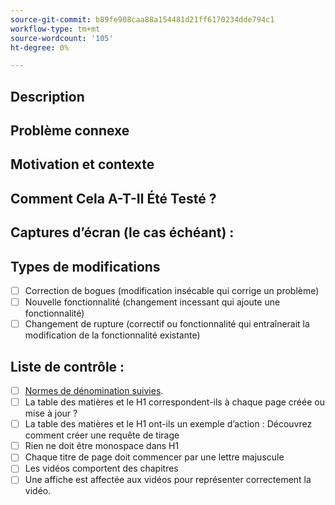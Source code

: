 ```yaml
---
source-git-commit: b89fe908caa88a154481d21ff6170234dde794c1
workflow-type: tm+mt
source-wordcount: '105'
ht-degree: 0%

---
```

<!--- Provide a general summary of your changes in the Title above -->

## Description

<!--- Describe your changes in detail -->

## Problème connexe

<!--- This project only accepts pull requests related to open issues -->
<!--- If suggesting a new feature or change, please discuss it in an issue first -->
<!--- If fixing a bug, there should be an issue describing it with steps to reproduce -->
<!--- Please link to the issue here: -->

## Motivation et contexte

<!--- Why is this change required? What problem does it solve? -->

## Comment Cela A-T-Il Été Testé ?

<!--- Please describe in detail how you tested your changes. -->
<!--- Include details of your testing environment, and the tests you ran to -->
<!--- see how your change affects other areas of the code, etc. -->

## Captures d’écran (le cas échéant) :

## Types de modifications

<!--- What types of changes does your code introduce? Put an `x` in all the boxes that apply: -->

- [ ] Correction de bogues (modification insécable qui corrige un problème)
- [ ] Nouvelle fonctionnalité (changement incessant qui ajoute une fonctionnalité)
- [ ] Changement de rupture (correctif ou fonctionnalité qui entraînerait la modification de la fonctionnalité existante)

## Liste de contrôle :


<!--- Go over all the following points, and put an `x` in all the boxes that apply. -->
<!--- If you're unsure about any of these, don't hesitate to ask. We're here to help! -->

- [ ] [Normes de dénomination suivies]([https://opensource.adobe.com/cla.html](https://wiki.corp.adobe.com/display/DMSArchitecture/Naming+Standards)).
- [ ] La table des matières et le H1 correspondent-ils à chaque page créée ou mise à jour ?
- [ ] La table des matières et le H1 ont-ils un exemple d’action : Découvrez comment créer une requête de tirage
- [ ] Rien ne doit être monospace dans H1
- [ ] Chaque titre de page doit commencer par une lettre majuscule
- [ ] Les vidéos comportent des chapitres
- [ ] Une affiche est affectée aux vidéos pour représenter correctement la vidéo.
